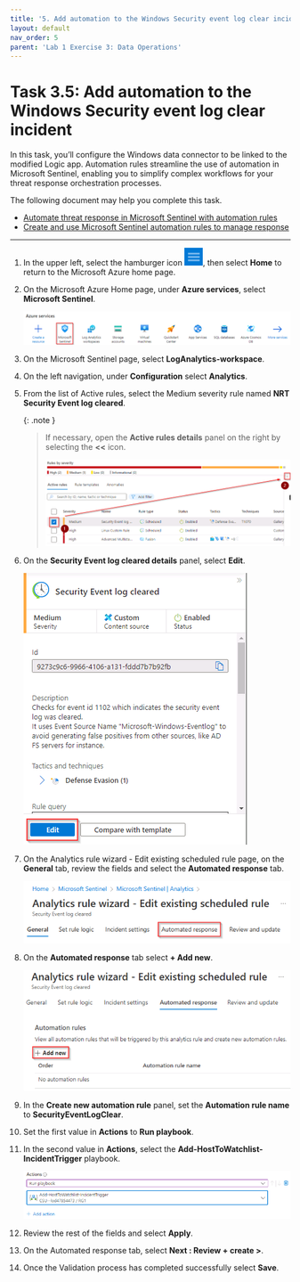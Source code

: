 ```yaml
---
title: '5. Add automation to the Windows Security event log clear incident'
layout: default
nav_order: 5
parent: 'Lab 1 Exercise 3: Data Operations'
---
```


# Task 3.5: Add automation to the Windows Security event log clear incident

In this task, you’ll configure the Windows data connector to be linked to the modified Logic app. Automation rules streamline the use of automation in Microsoft Sentinel, enabling you to simplify complex workflows for your threat response orchestration processes.

The following document may help you complete this task.

- [Automate threat response in Microsoft Sentinel with automation rules](https://learn.microsoft.com/en-us/azure/sentinel/automate-incident-handling-with-automation-rules)
- [Create and use Microsoft Sentinel automation rules to manage response](https://learn.microsoft.com/en-us/azure/sentinel/create-manage-use-automation-rules) 

---

1. In the upper left, select the hamburger icon ![Hamburger-Menu.png](../media/Hamburger-Menu.png), then select **Home** to return to the Microsoft Azure home page.

1. On the Microsoft Azure Home page, under **Azure services**, select **Microsoft Sentinel**.  

    ![azureservicesmicrosoftsentinel.png](../media/azureservicesmicrosoftsentinel.png)

1. On the Microsoft Sentinel page, select **LogAnalytics-workspace**.

1. On the left navigation, under **Configuration** select **Analytics**.

1. From the list of Active rules, select the Medium severity rule named **NRT Security Event log cleared**. 

    {: .note }
    > If necessary, open the **Active rules details** panel on the right by selecting the **<<** icon.
    >
    > ![activerulesdetails.png](../media/activerulesdetails.png) 

1. On the **Security Event log cleared details** panel, select **Edit**.

    ![activerulesdetailsedit.png](../media/activerulesdetailsedit.png)

1. On the Analytics rule wizard - Edit existing scheduled rule page, on the **General** tab, review the fields and select the **Automated response** tab.

    ![automatedresponsetab.png](../media/automatedresponsetab.png)

1. On the **Automated response** tab select **+ Add new**.

    ![automationrulesaddnew.png](../media/automationrulesaddnew.png)

1. In the **Create new automation rule** panel, set the **Automation rule name** to **SecurityEventLogClear**.

1. Set the first value in **Actions** to **Run playbook**.

1. In the second value in **Actions**, select the **Add-HostToWatchlist-IncidentTrigger** playbook.

    ![actions2entries.png](../media/actions2entries.png)
    
1. Review the rest of the fields and select **Apply**.

1. On the Automated response tab, select **Next : Review + create >**.

1. Once the Validation process has completed successfully select **Save**.
